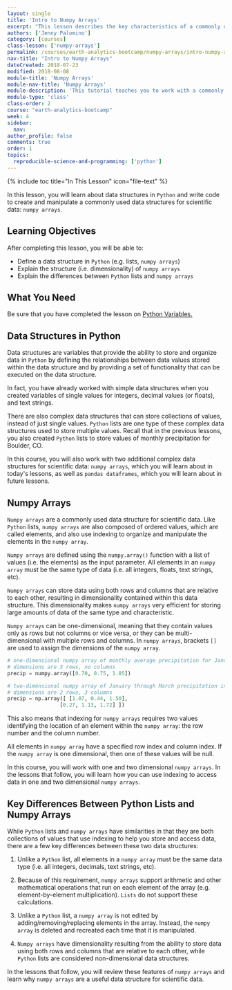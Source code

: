 ```yaml
---
layout: single
title: 'Intro to Numpy Arrays'
excerpt: "This lesson describes the key characteristics of a commonly used data structure in Python for scientific data: numpy arrays."
authors: ['Jenny Palomino']
category: [courses]
class-lesson: ['numpy-arrays']
permalink: /courses/earth-analytics-bootcamp/numpy-arrays/intro-numpy-arrays/
nav-title: "Intro to Numpy Arrays"
dateCreated: 2018-07-23
modified: 2018-08-08
module-title: 'Numpy Arrays'
module-nav-title: 'Numpy Arrays'
module-description: 'This tutorial teaches you to work with a commonly used data structure in Python for scientific data: numpy arrays.'
module-type: 'class'
class-order: 2
course: "earth-analytics-bootcamp"
week: 4
sidebar:
  nav:
author_profile: false
comments: true
order: 1
topics:
  reproducible-science-and-programming: ['python']
---
```

{% include toc title="In This Lesson" icon="file-text" %}

In this lesson, you will learn about data structures in `Python` and write code to create and manipulate a commonly used data structures for scientific data: `numpy arrays`.

<div class='notice--success' markdown="1">

## <i class="fa fa-graduation-cap" aria-hidden="true"></i> Learning Objectives

After completing this lesson, you will be able to:

* Define a data structure in `Python` (e.g. lists, `numpy arrays`)
* Explain the structure (i.e. dimensionality) of `numpy arrays`
* Explain the differences between `Python` lists and `numpy arrays`


## <i class="fa fa-check-square-o fa-2" aria-hidden="true"></i> What You Need

Be sure that you have completed the lesson on <a href="{{ site.url }}/courses/earth-analytics-bootcamp/python-variables-lists/variables/">Python Variables.</a> 

 </div>


## Data Structures in Python

Data structures are variables that provide the ability to store and organize data in `Python` by defining the relationships between data values stored within the data structure and by providing a set of functionality that can be executed on the data structure. 

In fact, you have already worked with simple data structures when you created variables of single values for integers, decimal values (or floats), and text strings. 

There are also complex data structures that can store collections of values, instead of just single values. `Python` lists are one type of these complex data structures used to store multiple values. Recall that in the previous lessons, you also created `Python` lists to store values of monthly precipitation for Boulder, CO. 

In this course, you will also work with two additional complex data structures for scientific data: `numpy arrays`, which you will learn about in today's lessons, as well as `pandas dataframes`, which you will learn about in future lessons.


## Numpy Arrays

`Numpy arrays` are a commonly used data structure for scientific data. Like `Python` lists, `numpy arrays` are also composed of ordered values, which are called elements, and also use indexing to organize and manipulate the elements in the `numpy array`. 

`Numpy arrays` are defined using the `numpy.array()` function with a list of values (i.e. the elements) as the input parameter. All elements in an `numpy array` must be the same type of data (i.e. all integers, floats, text strings, etc).

`Numpy arrays` can store data using both rows and columns that are relative to each other, resulting in dimensionality contained within this data structure. This dimensionality makes `numpy arrays` very efficient for storing large amounts of data of the same type and characteristic.

`Numpy arrays` can be one-dimensional, meaning that they contain values only as rows but not columns or vice versa, or they can be multi-dimensional with multiple rows and columns. In `numpy arrays`, brackets `[]` are used to assign the dimensions of the `numpy array`. 

```python
# one-dimensional numpy array of monthly average precipitation for January through March in Boulder, CO
# dimensions are 3 rows, no columns 
precip = numpy.array([0.70, 0.75, 1.85])
```

```python
# two-dimensional numpy array of January through March precipitation in Boulder, CO for two years: 2002 and 2013
# dimensions are 2 rows, 3 columns
precip = np.array([ [1.07, 0.44, 1.50], 
                 [0.27, 1.13, 1.72] ])
```

This also means that indexing for `numpy arrays` requires two values identifying the location of an element within the `numpy array`: the row number and the column number. 

All elements in `numpy array` have a specified row index and column index. If the `numpy array` is one dimensional, then one of these values will be null. 

In this course, you will work with one and two dimensional `numpy arrays`. In the lessons that follow, you will learn how you can use indexing to access data in one and two dimensional `numpy arrays`.  


## Key Differences Between Python Lists and Numpy Arrays

While `Python` lists and `numpy arrays` have similarities in that they are both collections of values that use indexing to help you store and access data, there are a few key differences between these two data structures:

1. Unlike a `Python` list, all elements in a `numpy array` must be the same data type (i.e. all integers, decimals, text strings, etc).

2. Because of this requirement, `numpy arrays` support arithmetic and other mathematical operations that run on each element of the array (e.g. element-by-element multiplication). `Lists` do not support these calculations.

3. Unlike a `Python` list, a `numpy array` is not edited by adding/removing/replacing elements in the array. Instead, the `numpy array` is deleted and recreated each time that it is manipulated.

4. `Numpy arrays` have dimensionality resulting from the ability to store data using both rows and columns that are relative to each other, while `Python` lists are considered non-dimensional data structures. 

In the lessons that follow, you will review these features of `numpy arrays` and learn why `numpy arrays` are a useful data structure for scientific data. 
